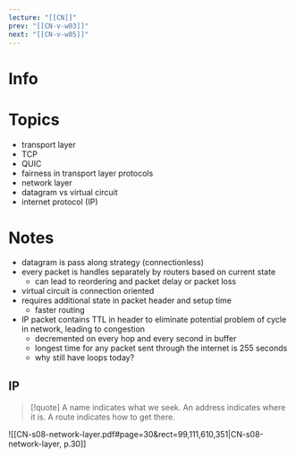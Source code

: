```yaml
---
lecture: "[[CN]]"
prev: "[[CN-v-w03]]"
next: "[[CN-v-w05]]"
---
```



# Info


# Topics
- transport layer
- TCP
- QUIC
- fairness in transport layer protocols
- network layer
- datagram vs virtual circuit
- internet protocol (IP)


# Notes
- datagram is pass along strategy (connectionless)
- every packet is handles separately by routers based on current state
	- can lead to reordering and packet delay or packet loss
- virtual circuit is connection oriented
- requires additional state in packet header and setup time
	- faster routing
- IP packet contains TTL in header to eliminate potential problem of cycle in network, leading to congestion
	- decremented on every hop and every second in buffer
	- longest time for any packet sent through the internet is 255 seconds
	- why still have loops today?


## IP
> [!quote] A name indicates what we seek. An address indicates where it is. A route indicates how to get there.


![[CN-s08-network-layer.pdf#page=30&rect=99,111,610,351|CN-s08-network-layer, p.30]]
